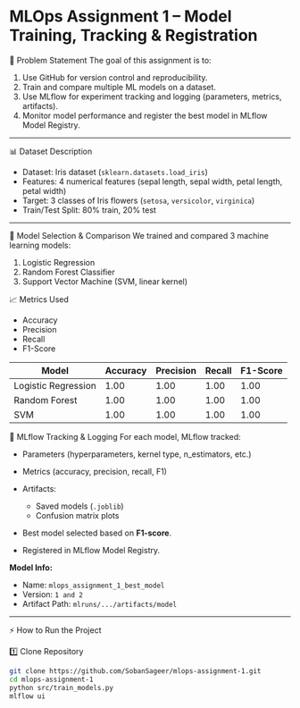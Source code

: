 # MLOps Assignment 1 – Model Training, Tracking & Registration

📌 Problem Statement
The goal of this assignment is to:
1. Use GitHub for version control and reproducibility.  
2. Train and compare multiple ML models on a dataset.  
3. Use MLflow for experiment tracking and logging (parameters, metrics, artifacts).  
4. Monitor model performance and register the best model in MLflow Model Registry.  

---

📊 Dataset Description
- Dataset: Iris dataset (`sklearn.datasets.load_iris`)  
- Features: 4 numerical features (sepal length, sepal width, petal length, petal width)  
- Target: 3 classes of Iris flowers (`setosa`, `versicolor`, `virginica`)  
- Train/Test Split: 80% train, 20% test  

---

🤖 Model Selection & Comparison
We trained and compared 3 machine learning models:
1. Logistic Regression  
2. Random Forest Classifier  
3. Support Vector Machine (SVM, linear kernel)  

 📈 Metrics Used
- Accuracy  
- Precision  
- Recall  
- F1-Score  

| Model                | Accuracy | Precision | Recall | F1-Score |
|-----------------------|----------|-----------|--------|----------|
| Logistic Regression   | 1.00     | 1.00      | 1.00   | 1.00     |
| Random Forest         | 1.00     | 1.00      | 1.00   | 1.00     |
| SVM                   | 1.00     | 1.00      | 1.00   | 1.00     |





📂 MLflow Tracking & Logging
For each model, MLflow tracked:
- Parameters (hyperparameters, kernel type, n_estimators, etc.)  
- Metrics (accuracy, precision, recall, F1)  
- Artifacts:
  - Saved models (`.joblib`)  
  - Confusion matrix plots  




- Best model selected based on **F1-score**.  
- Registered in MLflow Model Registry.  



**Model Info:**
- Name: `mlops_assignment_1_best_model`  
- Version: `1 and 2`  
- Artifact Path: `mlruns/.../artifacts/model`  

---

⚡ How to Run the Project

 1️⃣ Clone Repository
```bash
git clone https://github.com/SobanSageer/mlops-assignment-1.git
cd mlops-assignment-1
python src/train_models.py
mlflow ui
